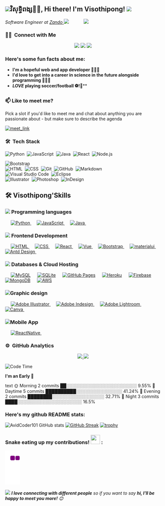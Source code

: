 <h2><img src="https://emojis.slackmojis.com/emojis/images/1531849430/4246/blob-sunglasses.gif?1531849430" width="30"/>វិសុទ្ធិពង្ស🙏🏻, Hi there! I'm Visothipong! <img src="https://media.giphy.com/media/12oufCB0MyZ1Go/giphy.gif" width="50"></h2>
<img align='right' src="https://user-images.githubusercontent.com/63217018/177728248-22d24863-8f42-48e0-9695-6247f5649160.gif" width="250">
<p><em>Software Engineer at <a href="zandokh.com">Zando
</a><img src="https://media.giphy.com/media/WUlplcMpOCEmTGBtBW/giphy.gif" width="30"> 
</em></p>

### 🤝🏻 &nbsp;Connect with Me

<p align="center">
<a href="https://www.visothipong.xyz"><img src="https://img.shields.io/badge/visothipong-pong-blue/?style=flat&logo=Google-Chrome&logoColor=white"/></a>
<a href="https://www.linkedin.com/in/roth-samnangvisothipong-3333ab1aa/"><img src="https://img.shields.io/badge/visothipong-pong-blue?style=flat&logo=Linkedin&logoColor=white"/></a>
<a href="mailto:visothipong7772@gmail.com"><img src="https://img.shields.io/badge/visothipong-pong-blue?style=flat&logo=Gmail&logoColor=white"/></a>
<!-- <a href="https://instagram.com/adityavs_"><img src="https://img.shields.io/badge/-@adityavs__-E4405F?style=flat&logo=Instagram&logoColor=white"/></a>
<a href="https://facebook.com/AVS1508"><img src="https://img.shields.io/badge/-@AVS1508-1877F2?style=flat&logo=Facebook&logoColor=white"/></a>
<a href="https://www.pinterest.ca/AVS1508"><img src="https://img.shields.io/badge/-@AVS1508-BD081C?style=flat&logo=Pinterest&logoColor=white"/></a>
<a href="https://www.behance.net/AVS1508"><img src="https://img.shields.io/badge/-@AVS1508-1769FF?style=flat&logo=Behance&logoColor=white"/></a> -->
</p>

<h3> Here's some fun facts about me: </h3>

-  **I'm a hopeful web and app developer 👩🏻‍💻**
-  **I'd love to get into a career in science in the future alongside programming 👩🏻‍⚕️**
-  *****LOVE*** playing soccer/football ⚽!**🙂**

### 📫 Like to meet me?

Pick a slot if you'd like to meet me and chat about anything you are passionate about - but make sure to describe the agenda

<a href="https://calendly.com/visothipong7772/30min" target="_blank"><img width="498" alt="meet_link" src="https://user-images.githubusercontent.com/15426564/144297439-f530f383-e73e-41e0-9914-a9b7d3f432e5.png"></a>

### 🛠 &nbsp;Tech Stack

![Python](https://img.shields.io/badge/-Python-05122A?style=flat&logo=python)&nbsp;
![JavaScript](https://img.shields.io/badge/-JavaScript-05122A?style=flat&logo=javascript)&nbsp;
![Java](https://img.shields.io/badge/-Java-05122A?style=flat&logo=Java&logoColor=FFA518)&nbsp;
![React](https://img.shields.io/badge/-React-05122A?style=flat&logo=react)&nbsp;
![Node.js](https://img.shields.io/badge/-Node.js-05122A?style=flat&logo=node.js)&nbsp;
<!-- ![Django](https://img.shields.io/badge/-Django-05122A?style=flat&logo=django&logoColor=092E20)&nbsp;
![Flask](https://img.shields.io/badge/-Flask-05122A?style=flat&logo=flask)&nbsp; -->
![Bootstrap](https://img.shields.io/badge/-Bootstrap-05122A?style=flat&logo=bootstrap&logoColor=563D7C)\
![HTML](https://img.shields.io/badge/-HTML-05122A?style=flat&logo=HTML5)&nbsp;
![CSS](https://img.shields.io/badge/-CSS-05122A?style=flat&logo=CSS3&logoColor=1572B6)&nbsp;
![Git](https://img.shields.io/badge/-Git-05122A?style=flat&logo=git)&nbsp;
![GitHub](https://img.shields.io/badge/-GitHub-05122A?style=flat&logo=github)&nbsp;
![Markdown](https://img.shields.io/badge/-Markdown-05122A?style=flat&logo=markdown)\
![Visual Studio Code](https://img.shields.io/badge/-Visual%20Studio%20Code-05122A?style=flat&logo=visual-studio-code&logoColor=007ACC)&nbsp;
![Eclipse](https://img.shields.io/badge/-Eclipse-05122A?style=flat&logo=eclipse-ide&logoColor=2C2255)\
![Illustrator](https://img.shields.io/badge/-Illustrator-05122A?style=flat&logo=adobe-illustrator)&nbsp;
![Photoshop](https://img.shields.io/badge/-Photoshop-05122A?style=flat&logo=adobe-photoshop)&nbsp;
![InDesign](https://img.shields.io/badge/-InDesign-05122A?style=flat&logo=adobe-indesign)

## 🛠️ Visothipong'Skills

### <img src="https://c.tenor.com/TReUojNlZ6wAAAAi/js-javascript.gif" width="30"/> Programming languages

<p align="left"> 
&emsp;
   <a href="https://www.python.org" target="_blank">
    <img alt="Python" src="https://img.shields.io/badge/Python%20-%2314354C.svg?logo=python&logoColor=white">
  </a>
  &emsp;
  <a href="https://developer.mozilla.org/en-US/docs/Web/JavaScript" target="_blank"> 
     <img alt="JavaScript" src="https://img.shields.io/badge/JavaScript%20-%23F7DF1E.svg?logo=javascript&logoColor=black">
   </a>
  &emsp;
  <a href="https://www.java.com" target="_blank"> 
    <img alt="Java" src="https://img.shields.io/badge/Java-%23007396.svg?logo=java&logoColor=white">
  </a>
&emsp; 
</p>

### <img src="https://www.logigroup.com/images/modules/react.gif" width="30"/> Frontend Development
<p align="left"> 
  &emsp; 
  <a href="https://www.w3.org/html/" target="_blank"> 
   <img alt="HTML" src="https://img.shields.io/badge/HTML5%20-%23E34F26.svg?logo=html5&logoColor=white">
  </a>   
  &emsp;
  <a href="https://www.w3schools.com/css/" target="_blank">
    <img alt="CSS" src="https://img.shields.io/badge/CSS%20-%231572B6.svg?logo=css3&logoColor=white">
  </a> 
  &emsp;
  <a href="https://www.w3schools.com/css/" target="_blank">
    <img alt="React" src="https://img.shields.io/badge/React%20-%2320232a.svg?logo=react&logoColor=white">
  </a> 
  &emsp;
  <a href="https://www.w3schools.com/css/" target="_blank">
    <img alt="Vue" src="https://img.shields.io/badge/Vue%20-%2320232a.svg?logo=vuejs&logoColor=white">
  </a> 
   &emsp;
  <a href="https://getbootstrap.com" target="_blank"> 
    <img alt="Bootstrap" src="https://img.shields.io/badge/Bootstrap-%23563D7C.svg?style=flat&logo=bootstrap&logoColor=white"/>
  </a>
  &emsp;
  <a href="https://getbootstrap.com" target="_blank"> 
    <img alt="materialui" src="https://img.shields.io/badge/MaterialUI-%231976d2.svg?style=flat&logo=materialui&logoColor=white"/>
  </a>
&emsp; 
  <a href="https://getbootstrap.com" target="_blank"> 
    <img alt="Antd Design" src="https://gw.alipayobjects.com/zos/rmsportal/rlpTLlbMzTNYuZGGCVYM.png?style=flat&logo=materialui&logoColor=white"  width="30"/>
  </a>
&emsp;
</p>

### <img src="https://i.gifer.com/NY0y.gif" width="30"/> Databases & Cloud Hosting
<p align="left">
  &emsp;
    <a href="https://www.mysql.com/"><img alt="MySQL" src="https://img.shields.io/badge/MySQL-00000F?style=flat&logo=mysql&logoColor=white"></a>
  &emsp;
    <a href="https://www.sqlite.org/"><img alt="SQLite" src ="https://img.shields.io/badge/SQLite-07405E?style=flat&logo=sqlite&logoColor=white"/></a>
  &emsp;
    <a href="https://www.github.com"><img alt="GitHub Pages" src="https://img.shields.io/badge/GitHub%20Pages-%23327FC7.svg?style=flat&logo=github&logoColor=white"></a>
  &emsp;
    <a href="https://www.heroku.com/"><img alt="Heroku" src="https://img.shields.io/badge/Heroku%20-%23430098.svg?logo=heroku&logoColor=white"></a>  
  &emsp;
    <a href="https://firebase.google.com/"><img alt="Firebase" src ="https://img.shields.io/badge/Firebase-ffca28?style=flate&logo=firebase&logoColor=black"></a>  
    &emsp;
    <a href="https://www.heroku.com/"><img alt="MongoDB" src="https://img.shields.io/badge/MongoDB%20-%2313aa52.svg?logo=mongodb&logoColor=white"></a>  
    &emsp;
    <a href="https://www.heroku.com/"><img alt="AWS" src="https://img.shields.io/badge/AWS%20-%23232f3e.svg?logo=AWS&logoColor=white"></a>  
 &emsp; 
</p>
  
### <img src="https://emojis.slackmojis.com/emojis/images/1531849430/4246/blob-sunglasses.gif?1531849430" width="30"/>Graphic design
<p align="left">
  &emsp;  
   <a href="https://www.adobe.com/in/products/illustrator.html" target="_blank"> 
    <img alt="Adobe Illustrator" src="https://img.shields.io/badge/Adobe%20Illustrator-FF9A00?style=flat&logo=adobe%20illustrator&logoColor=white"/>
  </a> 
  &emsp;
  <a href="https://www.adobe.com/in/products/indesign.html" target="_blank"> 
    <img alt="Adobe Indesign" src="https://img.shields.io/badge/Adobe%20InDesign-FF3366?style=flat&logo=Adobe%20InDesign&logoColor=white"/> 
  </a> 
    &emsp;
  <a href="https://www.adobe.com/in/products/photoshop-lightroom.html" target="_blank"> 
    <img alt="Adobe Lightroom" src="https://img.shields.io/badge/Adobe%20Lightroom-31A8FF?style=flat&logo=Adobe%20Lightroom&logoColor=white"/>
	</a>
    &emsp;
  <a href="#">
  	<img alt="Canva" src="https://img.shields.io/badge/Canva-%2300C4CC.svg?style=flat&logo=Canva&logoColor=white"/>
  </a>
&emsp; 
 </p>

### <img src="https://revelry.co/wp-content/uploads/2019/05/react-native-UX-design.gif" width="30"/>Mobile App
<p align="left">
	&emsp; 
  <a href="www.visothipong.xyz" target="_blank">
    <img alt="ReactNative" src="https://img.shields.io/badge/ReactNative%20-%2320232a.svg?logo=react&logoColor=white">
	</a>
	&emsp; 
 </p>


### ⚙️ &nbsp;GitHub Analytics

<p align="center">
<a href="https://github.com/pong7772">
  <img height="180em" src="https://github-readme-stats-eight-theta.vercel.app/api?username=pong7772&show_icons=true&theme=algolia&include_all_commits=true&count_private=true"/>
  <img height="180em" src="https://github-readme-stats-eight-theta.vercel.app/api/top-langs/?username=pong7772&layout=compact&langs_count=8&theme=algolia"/>
</a>
</p>

![Code Time](http://img.shields.io/badge/Code%20Time-1%2C740%20hrs%2011%20mins-blue)

**I'm an Early 🐤** 

text
🌞 Morning    2 commits     ██░░░░░░░░░░░░░░░░░░░░░░░   9.55% 
🌆 Daytime    5 commits    ██████████░░░░░░░░░░░░░░░   41.24% 
🌃 Evening    2 commits    ████████░░░░░░░░░░░░░░░░░   32.71% 
🌙 Night      3 commits    ████░░░░░░░░░░░░░░░░░░░░░   16.5%

### Here's my github README stats:

![AvidCoder101 GitHub stats](https://github-readme-stats.vercel.app/api?username=pong7772&show_icons=true&theme=radical) 
[![GitHub Streak](https://github-readme-streak-stats.herokuapp.com/?user=pong7772&theme=radical)](https://git.io/streak-stats) 
[![trophy](https://github-profile-trophy.vercel.app/?username=pong7772)](https://github.com/ryo-ma/github-profile-trophy)


### Snake eating up my contributions! <img src= "https://c.tenor.com/BczFoyx41WoAAAAj/swallowed-the-mighty-ones.gif" width= "30" height= "30">  :

![snake gif](https://github.com/AvidCoder101/AvidCoder101/blob/output/github-contribution-grid-snake.gif)

<img src="https://media.giphy.com/media/LnQjpWaON8nhr21vNW/giphy.gif" width="60"> <em><b>I love connecting with different people</b> so if you want to say <b>hi, I'll be happy to meet you more!</b> 😊</em>
